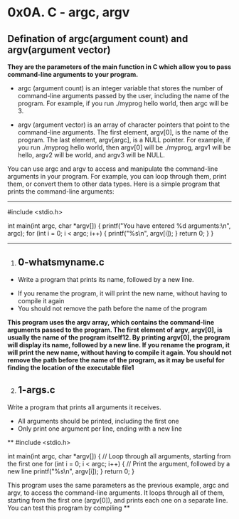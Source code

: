 # 0x0A. C - argc, argv #

## Defination of argc(argument count) and argv(argument vector) ##

__They are the parameters of the main function in C which allow you to pass command-line arguments to your program.__

* argc (argument count) is an integer variable that stores the number of command-line arguments passed by the user, including the name of the program. For example, if you run ./myprog hello world, then argc will be 3.

* argv (argument vector) is an array of character pointers that point to the command-line arguments. The first element, argv[0], is the name of the program. The last element, argv[argc], is a NULL pointer. For example, if you run ./myprog hello world, then argv[0] will be ./myprog, argv1 will be hello, argv2 will be world, and argv3 will be NULL.

You can use argc and argv to access and manipulate the command-line arguments in your program. For example, you can loop through them, print them, or convert them to other data types. Here is a simple program that prints the command-line arguments:
__________________________________________________________________________________
#include <stdio.h>

int main(int argc, char *argv[])
{
    printf("You have entered %d arguments:\n", argc);
        for (int i = 0; i < argc; i++)
	    {
	            printf("%s\n", argv[i]);
		        }
			    return 0;
			    }
			    }
__________________________________________________________________________________

1. ## 0-whatsmyname.c ##
- Write a program that prints its name, followed by a new line.

* If you rename the program, it will print the new name, without having to compile it again
* You should not remove the path before the name of the program

**This program uses the argv array, which contains the command-line arguments passed to the program. The first element of argv, argv[0], is usually the name of the program itself12. By printing argv[0], the program will display its name, followed by a new line. If you rename the program, it will print the new name, without having to compile it again. You should not remove the path before the name of the program, as it may be useful for finding the location of the executable file1**

2. ## 1-args.c ##
Write a program that prints all arguments it receives.

* All arguments should be printed, including the first one
* Only print one argument per line, ending with a new line

** #include <stdio.h>

int main(int argc, char *argv[])
{
    // Loop through all arguments, starting from the first one
        for (int i = 0; i < argc; i++)
	    {
	            // Print the argument, followed by a new line
		            printf("%s\n", argv[i]);
			        }
				    return 0;
				    }

This program uses the same parameters as the previous example, argc and argv, to access the command-line arguments. It loops through all of them, starting from the first one (argv[0]), and prints each one on a separate line. You can test this program by compiling **